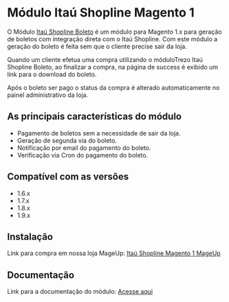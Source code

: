 # Módulo Itaú Shopline Magento 1
O Módulo [Itaú Shopline Boleto](https://www.mageup.com/modulo-para-magento-itaushopline-boleto.html) é um módulo para Magento 1.x para geração de boletos com integração direta com o Itaú Shopline. Com este módulo a geração do boleto é feita sem que o cliente precise sair da loja.

Quando um cliente efetua uma compra utilizando o móduloTrezo Itaú Shopline Boleto, ao finalizar a compra, na página de success é exibido um link para o download do boleto.

Após o boleto ser pago o status da compra é alterado automaticamente no painel administrativo da loja.

## As principais características do módulo
* Pagamento de boletos sem a necessidade de sair da loja.
* Geração de segunda via do boleto.
* Notificação por email do pagamento do boleto.
* Verificação via Cron do pagamento do boleto. 

## Compatível com as versões
* 1.6.x
* 1.7.x
* 1.8.x
* 1.9.x 

## Instalação
Link para compra em nossa loja MageUp: [Itaú Shopline Magento 1 MageUp](https://www.mageup.com/modulo-para-magento-itaushopline-boleto.html)

## Documentação
Link para a documentação do módulo: [Acesse aqui](https://www.mageup.com/media/attachment/file/c/o/configura_o_m_dulo_-_ita_shopline_boleto_magento_1_.pdf)
